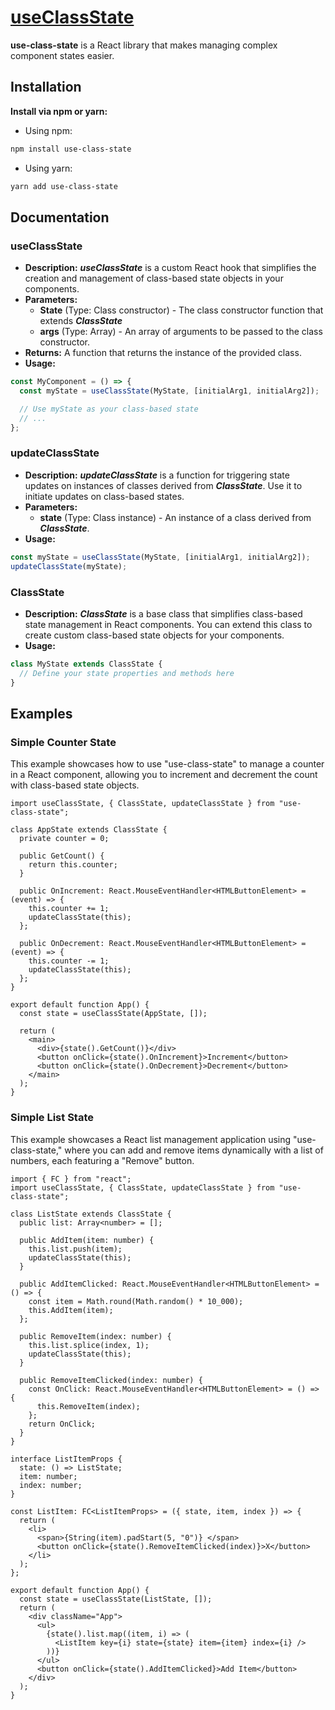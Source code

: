 # [useClassState](https://github.com/grayaustinc/use-class-state)

**use-class-state** is a React library that makes managing complex component states easier.

## Installation

**Install via npm or yarn:**

- Using npm:

```bash
npm install use-class-state
```

- Using yarn:

```bash
yarn add use-class-state
```

## Documentation

### useClassState

- **Description:** **_useClassState_** is a custom React hook that simplifies the creation and management of class-based state objects in your components.
- **Parameters:**
  - **State** (Type: Class constructor) - The class constructor function that extends **_ClassState_**
  - **args** (Type: Array) - An array of arguments to be passed to the class constructor.
- **Returns:** A function that returns the instance of the provided class.
- **Usage:**

```javascript
const MyComponent = () => {
  const myState = useClassState(MyState, [initialArg1, initialArg2]);

  // Use myState as your class-based state
  // ...
};
```

### updateClassState

- **Description:** **_updateClassState_** is a function for triggering state updates on instances of classes derived from **_ClassState_**. Use it to initiate updates on class-based states.
- **Parameters:**
  - **state** (Type: Class instance) - An instance of a class derived from **_ClassState_**.
- **Usage:**

```javascript
const myState = useClassState(MyState, [initialArg1, initialArg2]);
updateClassState(myState);
```

### ClassState

- **Description:** **_ClassState_** is a base class that simplifies class-based state management in React components. You can extend this class to create custom class-based state objects for your components.
- **Usage:**

```javascript
class MyState extends ClassState {
  // Define your state properties and methods here
}
```

## Examples

### Simple Counter State

This example showcases how to use "use-class-state" to manage a counter in a React component, allowing you to increment and decrement the count with class-based state objects.

```tsx
import useClassState, { ClassState, updateClassState } from "use-class-state";

class AppState extends ClassState {
  private counter = 0;

  public GetCount() {
    return this.counter;
  }

  public OnIncrement: React.MouseEventHandler<HTMLButtonElement> = (event) => {
    this.counter += 1;
    updateClassState(this);
  };

  public OnDecrement: React.MouseEventHandler<HTMLButtonElement> = (event) => {
    this.counter -= 1;
    updateClassState(this);
  };
}

export default function App() {
  const state = useClassState(AppState, []);

  return (
    <main>
      <div>{state().GetCount()}</div>
      <button onClick={state().OnIncrement}>Increment</button>
      <button onClick={state().OnDecrement}>Decrement</button>
    </main>
  );
}
```

### Simple List State

This example showcases a React list management application using "use-class-state," where you can add and remove items dynamically with a list of numbers, each featuring a "Remove" button.

```tsx
import { FC } from "react";
import useClassState, { ClassState, updateClassState } from "use-class-state";

class ListState extends ClassState {
  public list: Array<number> = [];

  public AddItem(item: number) {
    this.list.push(item);
    updateClassState(this);
  }

  public AddItemClicked: React.MouseEventHandler<HTMLButtonElement> = () => {
    const item = Math.round(Math.random() * 10_000);
    this.AddItem(item);
  };

  public RemoveItem(index: number) {
    this.list.splice(index, 1);
    updateClassState(this);
  }

  public RemoveItemClicked(index: number) {
    const OnClick: React.MouseEventHandler<HTMLButtonElement> = () => {
      this.RemoveItem(index);
    };
    return OnClick;
  }
}

interface ListItemProps {
  state: () => ListState;
  item: number;
  index: number;
}

const ListItem: FC<ListItemProps> = ({ state, item, index }) => {
  return (
    <li>
      <span>{String(item).padStart(5, "0")} </span>
      <button onClick={state().RemoveItemClicked(index)}>X</button>
    </li>
  );
};

export default function App() {
  const state = useClassState(ListState, []);
  return (
    <div className="App">
      <ul>
        {state().list.map((item, i) => (
          <ListItem key={i} state={state} item={item} index={i} />
        ))}
      </ul>
      <button onClick={state().AddItemClicked}>Add Item</button>
    </div>
  );
}
```
